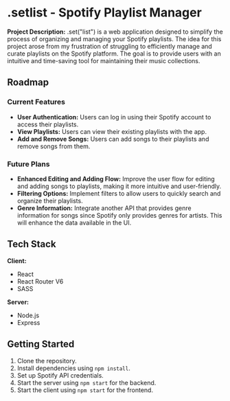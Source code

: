 # .setlist - Spotify Playlist Manager

**Project Description:** 
.set("list") is a web application designed 
to simplify the process of organizing and managing your Spotify playlists. The idea 
for this project arose from my frustration of struggling to efficiently manage 
and curate playlists on the Spotify platform. The goal is to provide users with an 
intuitive and time-saving tool for maintaining their music collections.

## Roadmap

### Current Features

- **User Authentication:** Users can log in using their Spotify account to access their playlists.
- **View Playlists:** Users can view their existing playlists with the app.
- **Add and Remove Songs:** Users can add songs to their playlists and remove songs from them.

### Future Plans

- **Enhanced Editing and Adding Flow:** Improve the user flow for editing and adding songs to playlists, making it more intuitive and user-friendly.
- **Filtering Options:** Implement filters to allow users to quickly search and organize their playlists.
- **Genre Information:** Integrate another API that provides genre information for songs since Spotify only provides genres for artists. This will enhance the data available in the UI.

## Tech Stack

**Client:**
- React
- React Router V6
- SASS

**Server:**
- Node.js
- Express

## Getting Started

1. Clone the repository.
2. Install dependencies using `npm install`.
3. Set up Spotify API credentials.
4. Start the server using `npm start` for the backend.
5. Start the client using `npm start` for the frontend.
